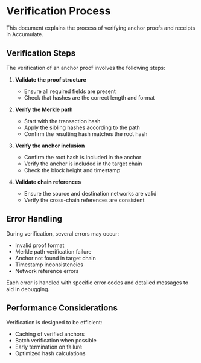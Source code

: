 # Verification Process

This document explains the process of verifying anchor proofs and receipts in Accumulate.

## Verification Steps

The verification of an anchor proof involves the following steps:

1. **Validate the proof structure**
   - Ensure all required fields are present
   - Check that hashes are the correct length and format

2. **Verify the Merkle path**
   - Start with the transaction hash
   - Apply the sibling hashes according to the path
   - Confirm the resulting hash matches the root hash

3. **Verify the anchor inclusion**
   - Confirm the root hash is included in the anchor
   - Verify the anchor is included in the target chain
   - Check the block height and timestamp

4. **Validate chain references**
   - Ensure the source and destination networks are valid
   - Verify the cross-chain references are consistent

## Error Handling

During verification, several errors may occur:

- Invalid proof format
- Merkle path verification failure
- Anchor not found in target chain
- Timestamp inconsistencies
- Network reference errors

Each error is handled with specific error codes and detailed messages to aid in debugging.

## Performance Considerations

Verification is designed to be efficient:

- Caching of verified anchors
- Batch verification when possible
- Early termination on failure
- Optimized hash calculations
